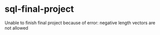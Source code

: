 # sql-final-project

Unable to finish final project because of error: negative length vectors are not allowed
